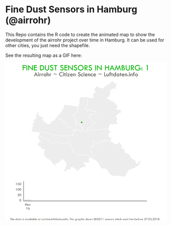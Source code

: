 # Fine Dust Sensors in Hamburg (@airrohr)

This Repo contains the R code to create the animated map to show the development of the airrohr project over time in Hamburg. It can be used for other cities, you just need the shapefile.

See the resulting map as a GIF here:

![alt text](https://github.com/kruse-alex/airrohr/blob/master/airrohr_hamburg.gif)

